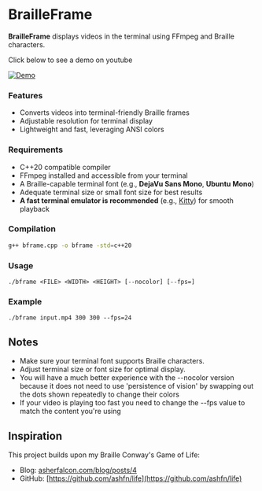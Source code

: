 # BrailleFrame

**BrailleFrame** displays videos in the terminal using FFmpeg and Braille characters.

Click below to see a demo on youtube

[![Demo](demo.gif)](https://www.youtube.com/watch?v=Fuqz65VwXKM)


### Features

- Converts videos into terminal-friendly Braille frames  
- Adjustable resolution for terminal display  
- Lightweight and fast, leveraging ANSI colors  

### Requirements

- C++20 compatible compiler  
- FFmpeg installed and accessible from your terminal  
- A Braille-capable terminal font (e.g., **DejaVu Sans Mono**, **Ubuntu Mono**)  
- Adequate terminal size or small font size for best results  
- **A fast terminal emulator is recommended** (e.g., [Kitty](https://sw.kovidgoyal.net/kitty/)) for smooth playback  

### Compilation

```bash
g++ bframe.cpp -o bframe -std=c++20
```
### Usage
```
./bframe <FILE> <WIDTH> <HEIGHT> [--nocolor] [--fps=]

```

### Example
```
./bframe input.mp4 300 300 --fps=24
```

## Notes
- Make sure your terminal font supports Braille characters.  
- Adjust terminal size or font size for optimal display.  
- You will have a much better experience with the --nocolor version because it does not need to use 'persistence of vision' by swapping out the dots shown repeatedly to change their colors
- If your video is playing too fast you need to change the --fps value to match the content you're using

## Inspiration
This project builds upon my Braille Conway's Game of Life:  
- Blog: [asherfalcon.com/blog/posts/4](https://asherfalcon.com/blog/posts/4)  
- GitHub: [https://github.com/ashfn/life](https://github.com/ashfn/life)
